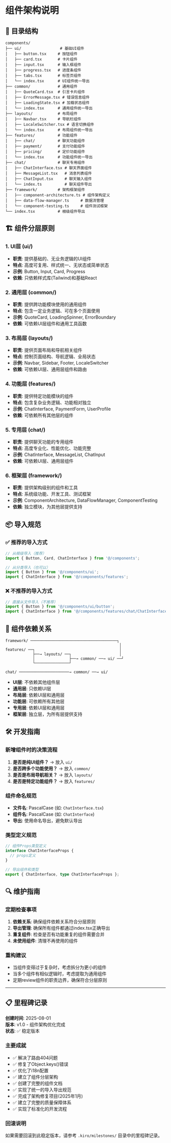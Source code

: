 # 组件架构说明

## 📁 目录结构

```
components/
├── ui/                 # 基础UI组件
│   ├── button.tsx     # 按钮组件
│   ├── card.tsx       # 卡片组件
│   ├── input.tsx      # 输入框组件
│   ├── progress.tsx   # 进度条组件
│   ├── tabs.tsx       # 标签页组件
│   └── index.tsx      # UI组件统一导出
├── common/            # 通用组件
│   ├── QuoteCard.tsx  # 引言卡片组件
│   ├── ErrorMessage.tsx # 错误信息组件
│   ├── LoadingState.tsx # 加载状态组件
│   └── index.tsx      # 通用组件统一导出
├── layouts/           # 布局组件
│   ├── Navbar.tsx     # 导航栏组件
│   ├── LocaleSwitcher.tsx # 语言切换组件
│   └── index.tsx      # 布局组件统一导出
├── features/          # 功能组件
│   ├── chat/          # 聊天功能组件
│   ├── payment/       # 支付功能组件
│   ├── pricing/       # 定价功能组件
│   └── index.tsx      # 功能组件统一导出
├── chat/              # 聊天专用组件
│   ├── ChatInterface.tsx # 聊天界面组件
│   ├── MessageList.tsx   # 消息列表组件
│   ├── ChatInput.tsx     # 聊天输入组件
│   └── index.ts          # 聊天组件导出
├── framework/         # 架构框架组件
│   ├── component-architecture.ts # 组件架构定义
│   ├── data-flow-manager.ts     # 数据流管理
│   └── component-testing.ts     # 组件测试框架
└── index.tsx          # 根级组件导出
```

## 🏗️ 组件分层原则

### 1. **UI层 (ui/)**
- **职责**: 提供基础的、无业务逻辑的UI组件
- **特点**: 高度可复用、样式统一、无状态或简单状态
- **示例**: Button, Input, Card, Progress
- **依赖**: 只依赖样式库(Tailwind)和基础React

### 2. **通用层 (common/)**
- **职责**: 提供跨功能模块使用的通用组件
- **特点**: 包含一定业务逻辑、可在多个页面使用
- **示例**: QuoteCard, LoadingSpinner, ErrorBoundary
- **依赖**: 可依赖UI层组件和通用工具函数

### 3. **布局层 (layouts/)**
- **职责**: 提供页面布局和导航相关组件
- **特点**: 控制页面结构、导航逻辑、全局状态
- **示例**: Navbar, Sidebar, Footer, LocaleSwitcher
- **依赖**: 可依赖UI层、通用层组件和路由

### 4. **功能层 (features/)**
- **职责**: 提供特定功能模块的组件
- **特点**: 包含复杂业务逻辑、功能相对独立
- **示例**: ChatInterface, PaymentForm, UserProfile
- **依赖**: 可依赖所有其他层的组件

### 5. **专用层 (chat/)**
- **职责**: 提供聊天功能的专用组件
- **特点**: 高度专业化、性能优化、功能完整
- **示例**: ChatInterface, MessageList, ChatInput
- **依赖**: 可依赖UI层、通用层组件

### 6. **框架层 (framework/)**
- **职责**: 提供架构级别的组件和工具
- **特点**: 系统级功能、开发工具、测试框架
- **示例**: ComponentArchitecture, DataFlowManager, ComponentTesting
- **依赖**: 独立模块，为其他层提供支持

## 📦 导入规范

### ✅ 推荐的导入方式

```typescript
// 从根级导入（推荐）
import { Button, Card, ChatInterface } from '@/components';

// 从分类导入（也可以）
import { Button } from '@/components/ui';
import { ChatInterface } from '@/components/features';
```

### ❌ 不推荐的导入方式

```typescript
// 直接从文件导入（不推荐）
import { Button } from '@/components/ui/button';
import { ChatInterface } from '@/components/features/chat/ChatInterface';
```

## 🔄 组件依赖关系

```
framework/ ──────────────────────────────────────┐
                                                  │
features/ ──┐                                     │
            ├──→ layouts/ ──┐                     │
            │               ├──→ common/ ──→ ui/ ──┘
            └───────────────┘
                            
chat/ ──────────────────────→ common/ ──→ ui/
```

- **UI层**: 不依赖其他组件层
- **通用层**: 只依赖UI层
- **布局层**: 依赖UI层和通用层
- **功能层**: 可依赖所有其他层
- **专用层**: 依赖UI层和通用层
- **框架层**: 独立层，为所有层提供支持

## 🛠️ 开发指南

### 新增组件时的决策流程

1. **是否是纯UI组件？** → 放入 `ui/`
2. **是否跨多个功能使用？** → 放入 `common/`
3. **是否是布局导航相关？** → 放入 `layouts/`
4. **是否是特定功能组件？** → 放入 `features/`

### 组件命名规范

- **文件名**: PascalCase (如: `ChatInterface.tsx`)
- **组件名**: PascalCase (如: `ChatInterface`)
- **导出**: 使用命名导出，避免默认导出

### 类型定义规范

```typescript
// 组件Props类型定义
interface ChatInterfaceProps {
  // props定义
}

// 导出组件和类型
export { ChatInterface, type ChatInterfaceProps };
```

## 🔍 维护指南

### 定期检查事项

1. **依赖关系**: 确保组件依赖关系符合分层原则
2. **导出管理**: 确保所有组件都通过index.tsx正确导出
3. **重复组件**: 检查是否有功能重复的组件需要合并
4. **未使用组件**: 清理不再使用的组件

### 重构建议

- 当组件变得过于复杂时，考虑拆分为更小的组件
- 当多个组件有相似逻辑时，考虑提取为通用组件
- 定期review组件的职责边界，确保符合分层原则

---

## 📋 里程碑记录

**创建时间**: 2025-08-01  
**版本**: v1.0 - 组件架构优化完成  
**状态**: ✅ 稳定版本

### 主要成就
- ✅ 解决了路由404问题
- ✅ 修复了Object.keys()错误  
- ✅ 优化了i18n配置
- ✅ 建立了组件分层架构
- ✅ 创建了完整的组件文档
- ✅ 实现了统一的导入导出规范
- ✅ 完成了架构修复项目(2025年1月)
- ✅ 建立了完整的质量保障体系
- ✅ 实现了标准化的开发流程

### 回滚说明
如果需要回滚到此稳定版本，请参考 `.kiro/milestones/` 目录中的里程碑记录。